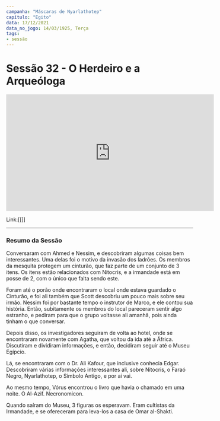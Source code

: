 ```yaml
---
campanha: "Máscaras de Nyarlathotep"
capítulo: "Egito"
data: 17/12/2021
data_no_jogo: 14/03/1925, Terça
tags: 
- sessão
---
```

# Sessão 32 - O Herdeiro e a Arqueóloga 

<div align="center"><iframe width="560" height="315" src="https://www.youtube.com/embed/ROU7pPk6hNc" title="YouTube video player" frameborder="0" allow="accelerometer; autoplay; clipboard-write; encrypted-media; gyroscope; picture-in-picture" allowfullscreen></iframe></div>

Link:[[]]

---
### Resumo da Sessão
Conversaram com Ahmed e Nessim, e descobriram algumas coisas bem interessantes. Uma delas foi o motivo da invasão dos ladrões. Os membros da mesquita protegem um cinturão, que faz parte de um conjunto de 3 itens. Os itens estão relacionados com Nitocris, e a irmandade está em posse de 2, com o único que falta sendo este.

Foram até o porão onde encontraram o local onde estava guardado o Cinturão, e foi ali também que Scott descobriu um pouco mais sobre seu irmão. Nessim foi por bastante tempo o instrutor de Marco, e ele contou sua história. Então, subitamente os membros do local pareceram sentir algo estranho, e pediram para que o grupo voltasse ali amanhã, pois ainda tinham o que conversar.

Depois disso, os investigadores seguiram de volta ao hotel, onde se encontraram novamente com Agatha, que voltou da ida até a África. Discutiram e dividiram informações, e então, decidiram seguir até o Museu Egípcio.

Lá, se encontraram com o Dr. Ali Kafour, que inclusive conhecia Edgar. Descobriram várias informações interessantes ali, sobre Nitocris, o Faraó Negro, Nyarlathotep, o Símbolo Antigo, e por ai vai.

Ao mesmo tempo, Vórus encontrou o livro que havia o chamado em uma noite. O Al-Azif. Necronomicon.

Quando saíram do Museu, 3 figuras os esperavam. Eram cultistas da Irmandade, e se ofereceram para leva-los a casa de Omar al-Shakti.

